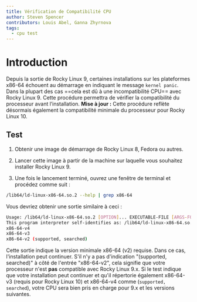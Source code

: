 ```yaml
---
title: Vérification de Compatibilité CPU
author: Steven Spencer
contributors: Louis Abel, Ganna Zhyrnova
tags:
  - cpu test
---
```


# Introduction

Depuis la sortie de Rocky Linux 9, certaines installations sur les plateformes x86-64 échouent au démarrage en indiquant le message `kernel panic`. Dans la plupart des cas ==cela est dû à une incompatibilité CPU== avec Rocky Linux 9. Cette procédure permettra de vérifier la compatibilité du processeur avant l’installation. **Mise à jour :** Cette procédure reflète désormais également la compatibilité minimale du processeur pour Rocky Linux 10.

## Test

1. Obtenir une image de démarrage de Rocky Linux 8, Fedora ou autres.

2. Lancer cette image à partir de la machine sur laquelle vous souhaitez installer Rocky Linux 9.

3. Une fois le lancement terminé, ouvrez une fenêtre de terminal et procédez comme suit :

  ```bash
  /lib64/ld-linux-x86-64.so.2 --help | grep x86-64
  ```

  Vous devriez obtenir une sortie similaire à ceci :

  ```bash
  Usage: /lib64/ld-linux-x86-64.so.2 [OPTION]... EXECUTABLE-FILE [ARGS-FOR-PROGRAM...]
  This program interpreter self-identifies as: /lib64/ld-linux-x86-64.so.2
  x86-64-v4
  x86-64-v3
  x86-64-v2 (supported, searched)
  ```

  Cette sortie indique la version minimale x86-64 (v2) requise. Dans ce cas, l'installation peut continuer. S'il n'y a pas d'indication "(supported, searched)" à côté de l'entrée "x86-64-v2", cela signifie que votre processeur n'est **pas** compatible avec Rocky Linux 9.x. Si le test indique que votre installation peut continuer et qu'il répertorie également x86-64-v3 (requis pour Rocky Linux 10) et x86-64-v4 comme (`supported, searched`), votre CPU sera bien pris en charge pour 9.x et les versions suivantes.
